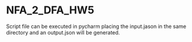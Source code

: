 # NFA_2_DFA_HW5
Script file can be executed in pycharm placing the input.jason in the same directory and an output.json will be generated. 

